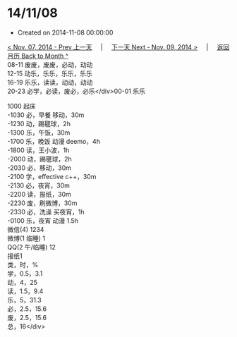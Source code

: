# 14/11/08

* Created on 2014-11-08 00:00:00

[&lt; Nov. 07, 2014 - Prev 上一天](d07.md)     \|     [下一天 Next - Nov. 09, 2014 &gt;](d09.md)     \|     [返回月历 Back to Month ^](index.md)   
08-11 废废，废废，必动，动动  
12-15 动乐，乐乐，乐乐，乐乐  
16-19 乐乐，读读，动动，动动  
20-23 必学，必读，废必，必乐&lt;/div&gt;00-01 乐乐  
  
1000 起床  
-1030 必，早餐 移动，30m  
-1230 动，踢毽球，2h  
-1300 乐，午饭，30m  
-1700 乐，晚饭 动漫 deemo，4h  
-1800 读，王小波，1h  
-2000 动，踢毽球，2h  
-2030 必，移动，30m  
-2100 学，effective c++，30m  
-2130 必，夜宵，30m  
-2200 读，报纸，30m  
-2230 废，刷微博，30m  
-2330 必，洗澡 买夜宵，1h  
-0100 乐，夜宵 动漫 1.5h  
微信\(4\) 1234  
微博\(1 临睡\) 1  
QQ\(2 午/临睡\) 12  
报纸1  
类，时，%  
学，0.5，3.1  
动，4，25  
读，1.5，9.4  
乐，5，31.3  
必，2.5，15.6  
废，2.5，15.6  
总，16&lt;/div&gt;

